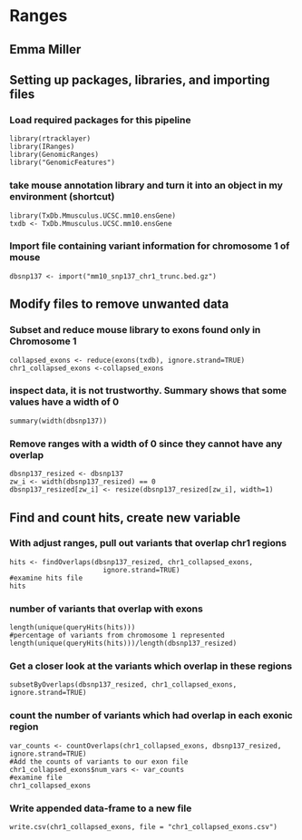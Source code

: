 # Ranges 
## Emma Miller

## Setting up packages, libraries, and importing files
### Load required packages for this pipeline
```{r}
library(rtracklayer)
library(IRanges)
library(GenomicRanges)
library("GenomicFeatures")
```

### take mouse annotation library and turn it into an object in my environment (shortcut)
```{r}
library(TxDb.Mmusculus.UCSC.mm10.ensGene)
txdb <- TxDb.Mmusculus.UCSC.mm10.ensGene
```

### Import file containing variant information for chromosome 1 of mouse
```{r}
dbsnp137 <- import("mm10_snp137_chr1_trunc.bed.gz")
```

## Modify files to remove unwanted data

### Subset and reduce mouse library to exons found only in Chromosome 1
```{r}
collapsed_exons <- reduce(exons(txdb), ignore.strand=TRUE)
chr1_collapsed_exons <-collapsed_exons
```


### inspect data, it is not trustworthy. Summary shows that some values have a width of 0
```{r}
summary(width(dbsnp137))
```

### Remove ranges with a width of 0 since they cannot have any overlap
```{r}
dbsnp137_resized <- dbsnp137
zw_i <- width(dbsnp137_resized) == 0
dbsnp137_resized[zw_i] <- resize(dbsnp137_resized[zw_i], width=1)
```
## Find and count hits, create new variable

### With adjust ranges, pull out variants that overlap chr1 regions
```{r}
hits <- findOverlaps(dbsnp137_resized, chr1_collapsed_exons, 
                       ignore.strand=TRUE)
#examine hits file
hits
```
### number of variants that overlap with exons
```{r}
length(unique(queryHits(hits)))
#percentage of variants from chromosome 1 represented 
length(unique(queryHits(hits)))/length(dbsnp137_resized)
```
### Get a closer look at the variants which overlap in these regions
```{r}
subsetByOverlaps(dbsnp137_resized, chr1_collapsed_exons, ignore.strand=TRUE)
```

### count the number of variants which had overlap in each exonic region
```{r}
var_counts <- countOverlaps(chr1_collapsed_exons, dbsnp137_resized, ignore.strand=TRUE)
#Add the counts of variants to our exon file
chr1_collapsed_exons$num_vars <- var_counts
#examine file 
chr1_collapsed_exons
```
### Write appended data-frame to a new file
```{r}
write.csv(chr1_collapsed_exons, file = "chr1_collapsed_exons.csv")
```
